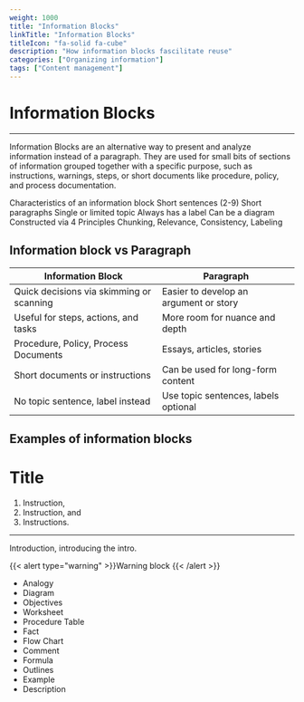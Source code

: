 ```yaml
---
weight: 1000
title: "Information Blocks"
linkTitle: "Information Blocks"
titleIcon: "fa-solid fa-cube"
description: "How information blocks fascilitate reuse"
categories: ["Organizing information"]
tags: ["Content management"]
---
```


# Information Blocks
---
Information Blocks are an alternative way to present and analyze information instead of a paragraph. They are used for small bits of sections of information grouped together with a specific purpose, such as instructions, warnings, steps, or short documents like procedure, policy, and process documentation.
 
 
Characteristics of an information block
        	Short sentences (2-9)
        	Short paragraphs
        	Single or limited topic
        	Always has a label
        	Can be a diagram
Constructed via 4 Principles
Chunking, Relevance, Consistency, Labeling
        	
 
## Information block vs Paragraph
|Information Block|Paragraph|
|---|---|
|Quick decisions via skimming or scanning|Easier to develop an argument or story|
|Useful for steps, actions, and tasks|More room for nuance and depth|
|Procedure, Policy, Process Documents|Essays, articles, stories|
|Short documents or instructions|Can be used for long-form content|
|No topic sentence, label instead|Use topic sentences, labels optional|

## Examples of information blocks

# Title

1. Instruction,
1. Instruction, and
1. Instructions.
---
Introduction, introducing the intro.

{{< alert type="warning" >}}Warning block {{< /alert >}}

- Analogy
- Diagram
- Objectives
- Worksheet
- Procedure Table
- Fact
- Flow Chart
- Comment
- Formula
- Outlines
- Example
- Description